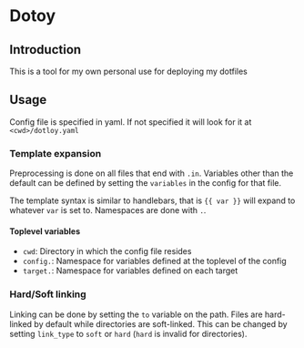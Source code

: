 # Dotoy

## Introduction

This is a tool for my own personal use for deploying my dotfiles


## Usage

Config file is specified in yaml. If not specified it will look for it at `<cwd>/dotloy.yaml`

### Template expansion

Preprocessing is done on all files that end with `.in`. Variables other than the default
can be defined by setting the `variables` in the config for that file.

The template syntax is similar to handlebars, that is `{{ var }}` will expand
to whatever `var` is set to. Namespaces are done with `.`.

#### Toplevel variables

- `cwd`: Directory in which the config file resides
- `config.`: Namespace for variables defined at the toplevel of the config
- `target.`: Namespace for variables defined on each target

### Hard/Soft linking

Linking can be done by setting the `to` variable on the path. Files are hard-linked by default
while directories are soft-linked. This can be changed by setting `link_type` to `soft` or `hard`
(`hard` is invalid for directories).
